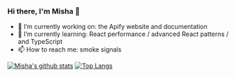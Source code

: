 ### Hi there, I'm Misha 👋

- 🔭 I’m currently working on: the Apify website and documentation
- 🌱 I’m currently learning: React performance / advanced React patterns / and TypeScript
- 📫 How to reach me: smoke signals


[![Misha's github stats](https://github-readme-stats.vercel.app/api?username=m-murasovs&count_private=true&show_icons=true&theme=gradient)](https://github.com/anuraghazra/github-readme-stats)
[![Top Langs](https://github-readme-stats.vercel.app/api/top-langs/?username=m-murasovs&layout=compact&theme=gradient)](https://github.com/anuraghazra/github-readme-stats)
